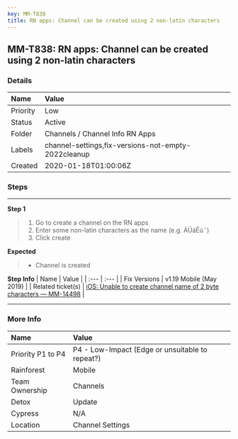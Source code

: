 ```yaml
---
key: MM-T838
title: RN apps: Channel can be created using 2 non-latin characters
---
```


## MM-T838: RN apps: Channel can be created using 2 non-latin characters

### Details

| Name     | Value                                               |
| :------- | :-------------------------------------------------- |
| Priority | Low                                                 |
| Status   | Active                                              |
| Folder   | Channels / Channel Info RN Apps                     |
| Labels   | channel-settings,fix-versions-not-empty-2022cleanup |
| Created  | 2020-01-18T01:00:06Z                                |

### Steps

<hr/>

**Step 1**

> <article><ol><li>Go to create a channel on the RN apps</li><li>Enter some non-latin characters as the name (e.g. ÁÜäÊú¨)</li><li>Click create</li></ol></article>

**Expected**

> <article><ul><li>Channel is created</li></ul></article>

**Step Info**
| Name | Value |
| :--- | :--- |
| Fix Versions | v1.19 Mobile (May 2019) |
| Related ticket(s) | <a href="https://mattermost.atlassian.net/browse/MM-14498" rel="noopener noreferrer" target="_blank">iOS: Unable to create channel name of 2 byte characters — MM-14498</a> |

<hr/>

### More Info

| Name              | Value                                           |
| :---------------- | :---------------------------------------------- |
| Priority P1 to P4 | P4 - Low-Impact (Edge or unsuitable to repeat?) |
| Rainforest        | Mobile                                          |
| Team Ownership    | Channels                                        |
| Detox             | Update                                          |
| Cypress           | N/A                                             |
| Location          | Channel Settings                                |
